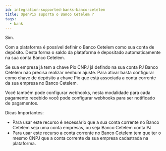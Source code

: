 ```yaml
---
id: integration-supported-banks-banco-cetelem
title: OpenPix suporta o Banco Cetelem ?
tags:
  - bank
---
```


Sim.

Com a plataforma é possível definir o Banco Cetelem como sua conta de depósito. Desta forma o saldo da plataforma é depositado automaticamente na sua conta Banco Cetelem.

Se sua empresa já tem a chave Pix CNPJ já defindo na sua conta PJ Banco Cetelem não precisa realizar nenhum ajuste. Para ativar basta configurar como chave de depósito a chave Pix que está associada a conta corrente da sua empresa no Banco Cetelem.

Você também pode configurar webhooks, nesta modalidade para cada pagamento recebido você pode configurar webhooks para ser notificado de pagamentos.

Dicas Importantes:

- Para usar este recurso é necessário que a sua conta corrente no Banco Cetelem seja uma conta empresas, ou seja Banco Cetelem conta PJ
- Para usar este recurso a conta corrente no Banco Cetelem tem que ter o mesmo CNPJ que a conta corrente da sua empresa cadastrada na plataforma.
